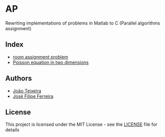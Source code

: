 # AP

Rewriting implementations of problems in Matlab to C (Parallel algorithms assignment)

## Index

* [room assignment problem](T1)
* [Poisson equation in two dimensions](T2)

## Authors

* [João Teixeira](https://github.com/jtexeira)
* [José Filipe Ferreira](https://github.com/JoseFilipeFerreira)

## License
This project is licensed under the MIT License - see the [LICENSE](LICENSE) file for details
